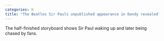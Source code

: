 ```yaml
---
categories: h
title: "The Beatles Sir Pauls unpublished appearance in Dandy revealed"
---
```

The half-finished storyboard shows Sir Paul waking up and later being chased by fans.